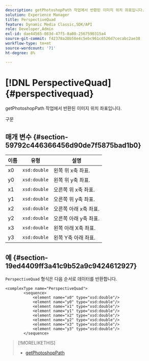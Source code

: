 ```yaml
---
description: getPhotoshopPath 작업에서 반환된 이미지 위치 좌표입니다.
solution: Experience Manager
title: PerspectiveQuad
feature: Dynamic Media Classic,SDK/API
role: Developer,Admin
exl-id: dae44565-083d-47f5-8a08-2567590315a4
source-git-commit: f42378a20b58e4c5ebc961c6526d7cecabc2ae38
workflow-type: tm+mt
source-wordcount: '71'
ht-degree: 8%

---
```


# [!DNL PerspectiveQuad]{#perspectivequad}

getPhotoshopPath 작업에서 반환된 이미지 위치 좌표입니다.

구문

## 매개 변수 {#section-59792c446366456d90de7f5875bad1b0}

| 이름 | 유형 | 설명 |
|---|---|---|
| x0 | `xsd:double` | 왼쪽 위 x축 좌표. |
| y0 | `xsd:double` | 왼쪽 위 y축 좌표. |
| x1 | `xsd:double` | 오른쪽 위 x축 좌표. |
| y1 | `xsd:double` | 오른쪽 위 y축 좌표. |
| x2 | `xsd:double` | 오른쪽 아래 x축 좌표. |
| y2 | `xsd:double` | 오른쪽 아래 y축 좌표. |
| x3 | `xsd:double` | 왼쪽 아래 X축 좌표. |
| y3 | `xsd:double` | 왼쪽 Y축 아래 좌표. |

## 예 {#section-19ed4409ff3a41c9b52a9c9424612927}

`PerspectiveQuad` 형식은 다음 순서로 데이터를 반환합니다.

```
<complexType name="PerspectiveQuad">
        <sequence>
            <element name="x0" type="xsd:double"/>
            <element name="y0" type="xsd:double"/>
            <element name="x1" type="xsd:double"/>
            <element name="y1" type="xsd:double"/>
            <element name="x2" type="xsd:double"/>
            <element name="y2" type="xsd:double"/>
            <element name="x3" type="xsd:double"/>
            <element name="y3" type="xsd:double"/>
        </sequence>
```

>[!MORELIKETHIS]
>
>* [getPhotoshopPath](../../operations/c-operations-intro/c-methods/r-get-photoshop-path.md#reference-545f902f84194951ac04e947fdc803b9)
